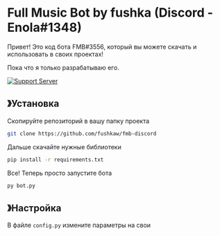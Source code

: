 # Full Music Bot by fushka (Discord - Enola#1348)

Привет!
Это код бота FMB#3556, который вы можете скачать и использовать в своих проектах!

Пока что я только разрабатываю его.

[![Support Server](https://media.discordapp.net/attachments/999665054540640317/1088732963652522034/d3ccc508c54a1530.png?width=512&height=256)](https://discord.gg/jr76tq3Q9j)

## 》Установка
Скопируйте репозиторий в вашу папку проекта
```bash
git clone https://github.com/fushkaw/fmb-discord
```

Дальше скачайте нужные библиотеки
```bash
pip install -r requirements.txt
```

Все! Теперь просто запустите бота
```bash
py bot.py
```
## 》Настройка
В файле `config.py` измените параметры на свои
